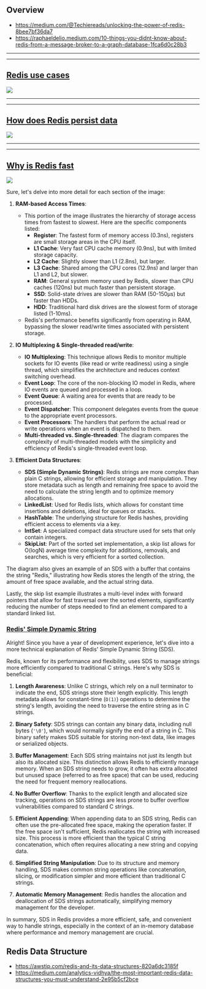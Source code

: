 ## Overview
- https://medium.com/@Techiereads/unlocking-the-power-of-redis-8bee7bf36da7
- https://raphaeldelio.medium.com/10-things-you-didnt-know-about-redis-from-a-message-broker-to-a-graph-database-1fca6d0c28b3

----
----

## [Redis use cases](https://www.linkedin.com/posts/sahnlam_ive-used-redis-in-production-for-almost-activity-7119544967437418496-QmwG/?trk=public_profile_like_view)

![](https://media.licdn.com/dms/image/D5622AQH27tAmj9JMnA/feedshare-shrink_800/0/1697431794566?e=1706745600&v=beta&t=U749y8WCCXIJnQPvz96nqBX2GP9cS9-DgX8USqjc0us)

----
----

## [How does Redis persist data](https://www.linkedin.com/posts/alexxubyte_systemdesign-coding-interviewtips-activity-7143642585989804034-4n8t?utm_source=share&utm_medium=member_desktop)

![](https://media.licdn.com/dms/image/D4E22AQHOeEQmLiX-gg/feedshare-shrink_800/0/1703177120445?e=1706745600&v=beta&t=kpAjq8cNr10p9lmDHBqGo0QCV5282V6CfuyP3QaY30M)

----
----

## [Why is Redis fast](https://www.linkedin.com/posts/sahnlam_why-is-redis-fast-redis-is-fast-for-in-memory-activity-7140950344796200961-brGh?utm_source=share&utm_medium=member_desktop)

![](https://media.licdn.com/dms/image/C4E22AQEiNOn8Z3F2dQ/feedshare-shrink_800/0/1675788307343?e=1706745600&v=beta&t=W4b4u-ROxTx1tk5TyRc3H8XDF8ePPghWrzOBN0ZVBIw)

Sure, let's delve into more detail for each section of the image:

1. **RAM-based Access Times**:
    - This portion of the image illustrates the hierarchy of storage access times from fastest to slowest. Here are the specific components listed:
        - **Register**: The fastest form of memory access (0.3ns), registers are small storage areas in the CPU itself.
        - **L1 Cache**: Very fast CPU cache memory (0.9ns), but with limited storage capacity.
        - **L2 Cache**: Slightly slower than L1 (2.8ns), but larger.
        - **L3 Cache**: Shared among the CPU cores (12.9ns) and larger than L1 and L2, but slower.
        - **RAM**: General system memory used by Redis, slower than CPU caches (120ns) but much faster than persistent storage.
        - **SSD**: Solid-state drives are slower than RAM (50-150μs) but faster than HDDs.
        - **HDD**: Traditional hard disk drives are the slowest form of storage listed (1-10ms).
    - Redis's performance benefits significantly from operating in RAM, bypassing the slower read/write times associated with persistent storage.

2. **IO Multiplexing & Single-threaded read/write**:
    - **IO Multiplexing**: This technique allows Redis to monitor multiple sockets for IO events (like read or write readiness) using a single thread, which simplifies the architecture and reduces context switching overhead.
    - **Event Loop**: The core of the non-blocking IO model in Redis, where IO events are queued and processed in a loop.
    - **Event Queue**: A waiting area for events that are ready to be processed.
    - **Event Dispatcher**: This component delegates events from the queue to the appropriate event processors.
    - **Event Processors**: The handlers that perform the actual read or write operations when an event is dispatched to them.
    - **Multi-threaded vs. Single-threaded**: The diagram compares the complexity of multi-threaded models with the simplicity and efficiency of Redis's single-threaded event loop.

3. **Efficient Data Structures**:
    - **SDS (Simple Dynamic Strings)**: Redis strings are more complex than plain C strings, allowing for efficient storage and manipulation. They store metadata such as length and remaining free space to avoid the need to calculate the string length and to optimize memory allocations.
    - **LinkedList**: Used for Redis lists, which allows for constant time insertions and deletions, ideal for queues or stacks.
    - **HashTable**: The underlying structure for Redis hashes, providing efficient access to elements via a key.
    - **IntSet**: A specialized compact data structure used for sets that only contain integers.
    - **SkipList**: Part of the sorted set implementation, a skip list allows for O(logN) average time complexity for additions, removals, and searches, which is very efficient for a sorted collection.

The diagram also gives an example of an SDS with a buffer that contains the string "Redis," illustrating how Redis stores the length of the string, the amount of free space available, and the actual string data.

Lastly, the skip list example illustrates a multi-level index with forward pointers that allow for fast traversal over the sorted elements, significantly reducing the number of steps needed to find an element compared to a standard linked list.

### [Redis' Simple Dynamic String](https://chat.openai.com/c/d1da1a09-b236-4b4c-9eed-74f439442f53)

Alright! Since you have a year of development experience, let's dive into a more technical explanation of Redis' Simple Dynamic String (SDS).

Redis, known for its performance and flexibility, uses SDS to manage strings more efficiently compared to traditional C strings. Here's why SDS is beneficial:

1. **Length Awareness**: Unlike C strings, which rely on a null terminator to indicate the end, SDS strings store their length explicitly. This length metadata allows for constant-time (`O(1)`) operations to determine the string's length, avoiding the need to traverse the entire string as in C strings.

2. **Binary Safety**: SDS strings can contain any binary data, including null bytes (`'\0'`), which would normally signify the end of a string in C. This binary safety makes SDS suitable for storing non-text data, like images or serialized objects.

3. **Buffer Management**: Each SDS string maintains not just its length but also its allocated size. This distinction allows Redis to efficiently manage memory. When an SDS string needs to grow, it often has extra allocated but unused space (referred to as free space) that can be used, reducing the need for frequent memory reallocations.

4. **No Buffer Overflow**: Thanks to the explicit length and allocated size tracking, operations on SDS strings are less prone to buffer overflow vulnerabilities compared to standard C strings.

5. **Efficient Appending**: When appending data to an SDS string, Redis can often use the pre-allocated free space, making the operation faster. If the free space isn't sufficient, Redis reallocates the string with increased size. This process is more efficient than the typical C string concatenation, which often requires allocating a new string and copying data.

6. **Simplified String Manipulation**: Due to its structure and memory handling, SDS makes common string operations like concatenation, slicing, or modification simpler and more efficient than traditional C strings.

7. **Automatic Memory Management**: Redis handles the allocation and deallocation of SDS strings automatically, simplifying memory management for the developer.

In summary, SDS in Redis provides a more efficient, safe, and convenient way to handle strings, especially in the context of an in-memory database where performance and memory management are crucial.

## Redis Data Structure

- https://awstip.com/redis-and-its-data-structures-820a6dc3185f
- https://medium.com/analytics-vidhya/the-most-important-redis-data-structures-you-must-understand-2e95b5cf2bce